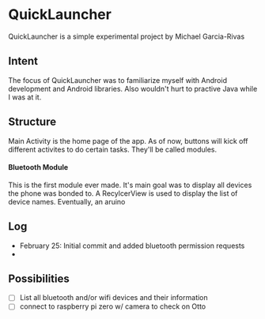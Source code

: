 # QuickLauncher
QuickLauncher is a simple experimental project by Michael Garcia-Rivas

## Intent
The focus of QuickLauncher was to familiarize myself with Android development and Android libraries.
Also wouldn't hurt to practive Java while I was at it.

## Structure
Main Activity is the home page of the app. As of now, buttons will kick off different activites to do certain tasks. They'll be called modules.

#### Bluetooth Module
This is the first module ever made. It's main goal was to display all devices the phone was bonded to. A RecylcerView is used to display the list of device names.
Eventually, an aruino

## Log
- February 25:  Initial commit and added bluetooth permission requests
- 

## Possibilities
- [ ] List all bluetooth and/or wifi devices and their information
- [ ] connect to raspberry pi zero w/ camera to check on Otto
